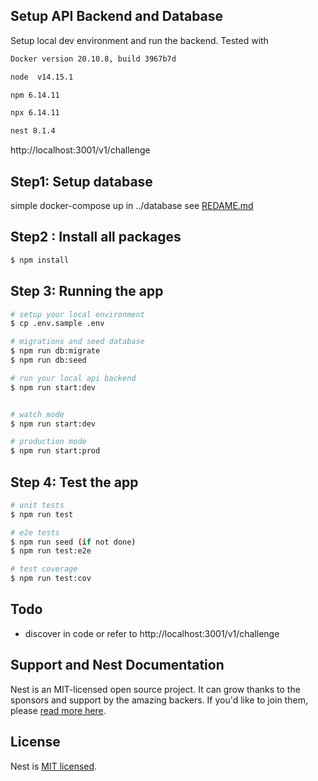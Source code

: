 
## Setup API Backend and Database  
Setup local dev environment and run the backend. Tested with 

```bash
Docker version 20.10.8, build 3967b7d

node  v14.15.1

npm 6.14.11

npx 6.14.11

nest 8.1.4

```

http://localhost:3001/v1/challenge

## Step1: Setup database 
simple docker-compose up  in ../database see [REDAME.md](../database/README.md) 

## Step2 : Install all packages 

```bash
$ npm install
```

## Step 3: Running the app

```bash
# setup your local environment 
$ cp .env.sample .env

# migrations and seed database 
$ npm run db:migrate
$ npm run db:seed 

# run your local api backend 
$ npm run start:dev


# watch mode
$ npm run start:dev

# production mode
$ npm run start:prod
```

## Step 4: Test the app

```bash
# unit tests
$ npm run test

# e2e tests
$ npm run seed (if not done)
$ npm run test:e2e

# test coverage
$ npm run test:cov
```

## Todo 
- discover in code or refer to http://localhost:3001/v1/challenge

## Support and Nest Documentation

Nest is an MIT-licensed open source project. It can grow thanks to the sponsors and support by the amazing backers. If you'd like to join them, please [read more here](https://docs.nestjs.com/support).


## License

Nest is [MIT licensed](LICENSE).
